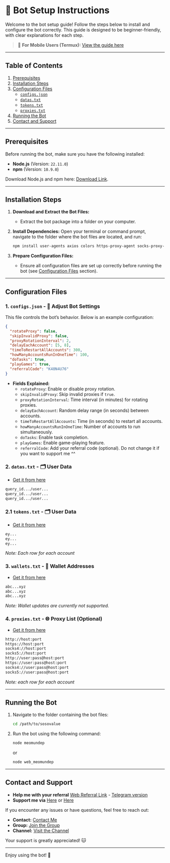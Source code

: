 # 🚀 Bot Setup Instructions

Welcome to the bot setup guide! Follow the steps below to install and configure the bot correctly. This guide is designed to be beginner-friendly, with clear explanations for each step.

> 📱 **For Mobile Users (Termux):** [View the guide here](https://github.com/MeoMunDep/Guides-for-using-my-script-on-termux)
---

## Table of Contents

1. [Prerequisites](#prerequisites)
2. [Installation Steps](#installation-steps)
3. [Configuration Files](#configuration-files)
   - [`configs.json`](#1-configsjson)
   - [`datas.txt`](#2-datastxt)
   - [`tokens.txt`](#3-tokenstxt)
   - [`proxies.txt`](#4-proxiestxt)
4. [Running the Bot](#running-the-bot)
5. [Contact and Support](#contact-and-support)

---

## Prerequisites

Before running the bot, make sure you have the following installed:

- **Node.js** (Version: `22.11.0`)
- **npm** (Version: `10.9.0`)

Download Node.js and npm here: [Download Link](https://t.me/KeoAirDropFreeNe/257/1462).

---

## Installation Steps

1. **Download and Extract the Bot Files:**

   - Extract the bot package into a folder on your computer.

2. **Install Dependencies:**
   Open your terminal or command prompt, navigate to the folder where the bot files are located, and run:

   ```bash
   npm install user-agents axios colors https-proxy-agent socks-proxy-agent 
   ```

3. **Prepare Configuration Files:**
   - Ensure all configuration files are set up correctly before running the bot (see [Configuration Files](#configuration-files) section).

---

## Configuration Files

### 1. `configs.json` - 📜 Adjust Bot Settings

This file controls the bot’s behavior. Below is an example configuration:

```json
{
  "rotateProxy": false,
  "skipInvalidProxy": false,
  "proxyRotationInterval": 2,
  "delayEachAccount": [5, 8],
  "timeToRestartAllAccounts": 300,
  "howManyAccountsRunInOneTime": 100,
  "doTasks": true,
  "playGames": true,
  "referralCode": "K40N4U76"
}
```

- **Fields Explained:**
  - `rotateProxy`: Enable or disable proxy rotation.
  - `skipInvalidProxy`: Skip invalid proxies if `true`.
  - `proxyRotationInterval`: Time interval (in minutes) for rotating proxies.
  - `delayEachAccount`: Random delay range (in seconds) between accounts.
  - `timeToRestartAllAccounts`: Time (in seconds) to restart all accounts.
  - `howManyAccountsRunInOneTime`: Number of accounts to run simultaneously.
  - `doTasks`: Enable task completion.
  - `playGames`: Enable game-playing feature.
  - `referralCode`: Add your referral code (optional). Do not change it if you want to support me ^^

### 2. `datas.txt` - 🗂️ User Data
- [Get it from here](https://t.me/KeoAirDropFreeNee/1586)


```txt
query_id.../user...
query_id.../user...
query_id.../user...
```

### 2.1 `tokens.txt` - 🗂️ User Data
- [Get it from here](https://t.me/KeoAirDropFreeNee/1622)


```txt
ey...
ey...
ey...
```

_Note: Each row for each account_

### 3. `wallets.txt` - 💼 Wallet Addresses

- [Get it from here](https://github.com/MeoMunDep/Automatic-Ultimate-Create-Wallets-for-Airdrop)

```txt
abc...xyz
abc...xyz
abc...xyz
```

_Note: Wallet updates are currently not supported._

### 4. `proxies.txt` - 🌐 Proxy List (Optional)

- [Get it from here](https://www.webshare.io/?referral_code=4l5kb3glsce7)

```txt
http://host:port
https://host:port
socks4://host:port
socks5://host:port
http://user:pass@host:port
https://user:pass@host:port
socks4://user:pass@host:port
socks5://user:pass@host:port
```

_Note: each row for each account_

---

## Running the Bot

1. Navigate to the folder containing the bot files:

   ```bash
   cd /path/to/sosovalue
   ```

2. Run the bot using the following command:
   ```bash
   node meomundep
   ```

   or
   ```bash
   node web_meomundep
   ```

---

## Contact and Support

- **Help me with your referral** [Web Referral Link](https://sosovalue.com/join/4WQ56DQ2) - [Telegram version](https://t.me/SoSoValue_bot/sosovalue?startapp=3-K40N4U76)
- **Support me via** [Here](https://t.me/KeoAirDropFreeNe/312/27801) or [Here](https://github.com/MeoMunDep/MeoMunDep)

If you encounter any issues or have questions, feel free to reach out:

- **Contact:** [Contact Me](https://t.me/MeoMunDep)
- **Group:** [Join the Group](https://t.me/KeoAirDropFreeNe)
- **Channel:** [Visit the Channel](https://t.me/KeoAirDropFreeNee)

Your support is greatly appreciated! 🐱

---

Enjoy using the bot! 🚀
